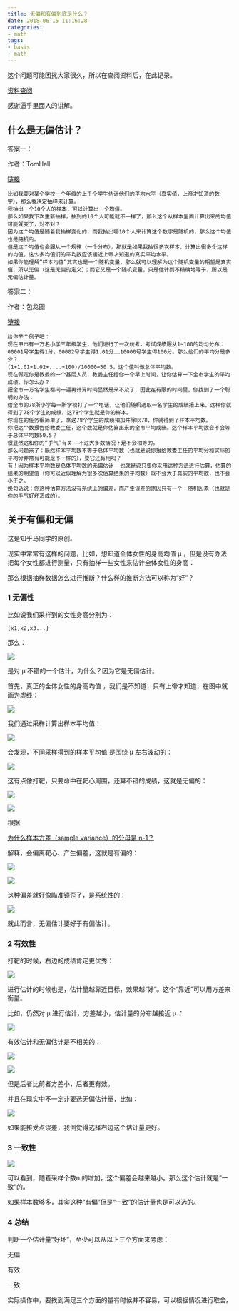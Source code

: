 ```yaml
---
title: 无偏和有偏到底是什么？
date: 2018-06-15 11:16:28
categories:
- math
tags:
- basis
- math
---
```

这个问题可能困扰大家很久，所以在查阅资料后，在此记录。

[资料查阅](https://www.zhihu.com/question/22983179)

<!-- more -->

感谢逼乎里面人的讲解。

## 什么是无偏估计？

答案一：

作者：TomHall

[链接](https://www.zhihu.com/question/22983179/answer/23470969)

	比如我要对某个学校一个年级的上千个学生估计他们的平均水平（真实值，上帝才知道的数字），那么我决定抽样来计算。
	我抽出一个10个人的样本，可以计算出一个均值。
	那么如果我下次重新抽样，抽到的10个人可能就不一样了，那么这个从样本里面计算出来的均值可能就变了，对不对？
	因为这个均值是随着我抽样变化的，而我抽出哪10个人来计算这个数字是随机的，那么这个均值也是随机的。
	但是这个均值也会服从一个规律（一个分布），那就是如果我抽很多次样本，计算出很多个这样的均值，这么多均值们的平均数应该接近上帝才知道的真实平均水平。
	如果你能理解“样本均值”其实也是一个随机变量，那么就可以理解为这个随机变量的期望是真实值，所以无偏（这是无偏的定义）；而它又是一个随机变量，只是估计而不精确地等于，所以是无偏估计量。
	
答案二：

作者：包龙图

[链接](https://www.zhihu.com/question/22983179/answer/23472111)

	给你举个例子吧：
	现在甲市有一万名小学三年级学生，他们进行了一次统考，考试成绩服从1~100的均匀分布：
	00001号学生得1分，00002号学生得1.01分……10000号学生得100分。那么他们的平均分是多少？
	(1+1.01+1.02+....+100)/10000=50.5，这个值叫做总体平均数。
	现在假定你是教委的一个基层人员，教委主任给你一个早上时间，让你估算一下全市学生的平均成绩，你怎么办？
	把全市一万名学生都问一遍再计算时间显然是来不及了，因此在有限的时间里，你找到了一个聪明的办法：
	给全市的78所小学每一所学校打了一个电话，让他们随机选取一名学生的成绩报上来，这样你就得到了78个学生的成绩，这78个学生就是你的样本。
	你现在的任务很简单了，拿这78个学生的成绩相加并除以78，你就得到了样本平均数。
	你把这个数报告给教委主任，这个数就是你估算出来的全市平均成绩。这个样本平均数会不会等于总体平均数50.5？
	很显然这和你的“手气”有关——不过大多数情况下是不会相等的。
	那么问题来了：既然样本平均数不等于总体平均数（也就是说你报给教委主任的平均分和实际的平均分非常有可能是不一样的），要它还有用吗？
	有！因为样本平均数是总体平均数的无偏估计——也就是说只要你采用这种方法进行估算，估算的结果的期望值（你可以近似理解为很多次估算结果的平均数）既不会大于真实的平均数，也不会小于之。
	换句话说：你这种估算方法没有系统上的偏差，而产生误差的原因只有一个：随机因素（也就是你的手气好坏造成的）。

## 关于有偏和无偏

这是知乎马同学的原创。

现实中常常有这样的问题，比如，想知道全体女性的身高均值 μ ，但是没有办法把每个女性都进行测量，只有抽样一些女性来估计全体女性的身高：

那么根据抽样数据怎么进行推断？什么样的推断方法可以称为“好”？

### 1 无偏性

比如说我们采样到的女性身高分别为：

	{x1,x2,x3...}

那么：

![](/images/math/2_0.JPG)

是对 μ 不错的一个估计，为什么？因为它是无偏估计。

首先，真正的全体女性的身高均值  ，我们是不知道，只有上帝才知道，在图中就画为虚线：

![](/images/math/2_1.jpg)

我们通过采样计算出样本平均值：

![](/images/math/2_2.jpg)

会发现，不同采样得到的样本平均值 是围绕 μ 左右波动的：

![](/images/math/2_3.gif)

这有点像打靶，只要命中在靶心周围，还算不错的成绩，这就是无偏的：

![](/images/math/2_4.jpg)

![](/images/math/2_5.JPG)

根据

[为什么样本方差（sample variance）的分母是 n-1？](https://benpaodewoniu.github.io/2018/06/15/math3/)

解释，会偏离靶心、产生偏差，这就是有偏的：

![](/images/math/2_6.jpg)

![](/images/math/2_7.JPG)

这种偏差就好像瞄准镜歪了，是系统性的：

![](/images/math/2_8.jpg)

就此而言，无偏估计要好于有偏估计。

### 2 有效性

打靶的时候，右边的成绩肯定更优秀：

![](/images/math/2_9.jpg)

进行估计的时候也是，估计量越靠近目标，效果越“好”。这个“靠近”可以用方差来衡量。

比如，仍然对 μ 进行估计，方差越小，估计量的分布越接近 μ ：

![](/images/math/2_10.gif)

有效估计和无偏估计是不相关的：

![](/images/math/2_11.jpg)

![](/images/math/2_12.JPG)

但是后者比前者方差小，后者更有效。

并且在现实中不一定非要选无偏估计量，比如：

![](/images/math/2_13.jpg)

如果能接受点误差，我倒觉得选择右边这个估计量更好。

### 3 一致性

![](/images/math/2_14.JPG)

可以看到，随着采样个数n 的增加，这个偏差会越来越小。那么这个估计就是“一致”的。

如果样本数够多，其实这种“有偏”但是“一致”的估计量也是可以选的。

### 4 总结

判断一个估计量“好坏”，至少可以从以下三个方面来考虑：

无偏

有效

一致

实际操作中，要找到满足三个方面的量有时候并不容易，可以根据情况进行取舍。



